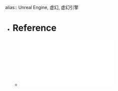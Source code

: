 alias:: Unreal Engine, 虚幻, 虚幻引擎

- # Reference
	- ![大象无形：虚幻引擎程序设计浅析 (罗丁力 [罗丁力]) (Z-Library).pdf](../assets/大象无形：虚幻引擎程序设计浅析_(罗丁力_[罗丁力])_(Z-Library)_1697542428164_0.pdf)